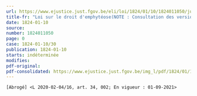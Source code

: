 ```yaml
---
url: https://www.ejustice.just.fgov.be/eli/loi/1824/01/10/1824011050/justel
title-fr: "Loi sur le droit d'emphytéose(NOTE : Consultation des versions antérieures à partir du 17-03-2020 et mise à jour au 17-03-2020)"
date: 1824-01-10
source:
number: 1824011050
page: 0
case: 1824-01-10/30
publication: 1824-01-10
starts: indéterminée
modifies:
pdf-original:
pdf-consolidated: https://www.ejustice.just.fgov.be/img_l/pdf/1824/01/10/1824011050_F.pdf
---
```


`[Abrogé] <L 2020-02-04/16, art. 34, 002; En vigueur : 01-09-2021>`
